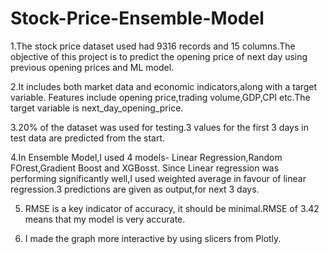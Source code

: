 # Stock-Price-Ensemble-Model

1.The stock price dataset used had 9316 records and 15 columns.The objective of this project is to predict the opening price of next day using previous opening prices and ML model.

2.It includes both market data and economic indicators,along with a target variable. Features include opening price,trading volume,GDP,CPI etc.The target variable is next_day_opening_price.

3.20% of the dataset was used for testing.3 values for the first 3 days in test data are predicted from the start.

4.In Ensemble Model,I used 4 models- Linear Regression,Random FOrest,Gradient Boost and XGBosst. Since Linear regression was performing significantly well,I used weighted average in favour of linear regression.3 predictions are given as output,for next 3 days.

5. RMSE is a key indicator of accuracy, it should be minimal.RMSE of 3.42 means that my model is very accurate.
   
6. I made the graph more interactive by using slicers from Plotly.
